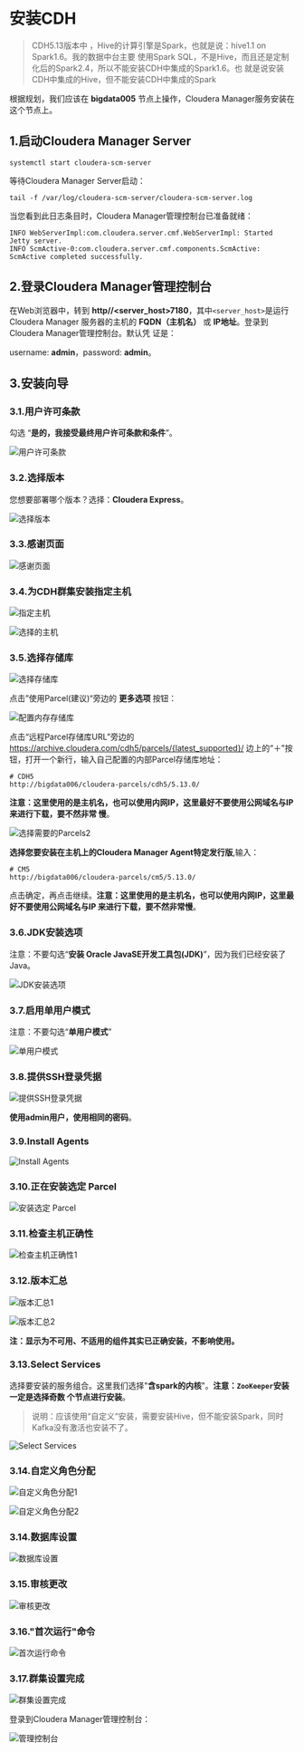 安装CDH
================================================================================
> CDH5.13版本中 ，Hive的计算引擎是Spark，也就是说：hive1.1 on Spark1.6。我的数据中台主要
> 使用Spark SQL，不是Hive，而且还是定制化后的Spark2.4，所以不能安装CDH中集成的Spark1.6。也
> 就是说安装CDH中集成的Hive，但不能安装CDH中集成的Spark

根据规划，我们应该在 **bigdata005** 节点上操作，Cloudera Manager服务安装在这个节点上。

## 1.启动Cloudera Manager Server
```shell
systemctl start cloudera-scm-server
```
等待Cloudera Manager Server启动：
```shell
tail -f /var/log/cloudera-scm-server/cloudera-scm-server.log
```
当您看到此日志条目时，Cloudera Manager管理控制台已准备就绪：
```
INFO WebServerImpl:com.cloudera.server.cmf.WebServerImpl: Started Jetty server.
INFO ScmActive-0:com.cloudera.server.cmf.components.ScmActive: ScmActive completed successfully.
```

## 2.登录Cloudera Manager管理控制台
在Web浏览器中，转到 **http//<server_host>7180**，其中`<server_host>`是运行Cloudera Manager
服务器的主机的 **FQDN（主机名）** 或 **IP地址**。登录到Cloudera Manager管理控制台。默认凭
证是：

username: **admin**，password: **admin**。

## 3.安装向导

### 3.1.用户许可条款
勾选 “**是的，我接受最终用户许可条款和条件**”。

![用户许可条款](img/1.png)

### 3.2.选择版本
您想要部署哪个版本？选择：**Cloudera Express**。

![选择版本](img/2.png)

### 3.3.感谢页面

![感谢页面](img/3.png)

### 3.4.为CDH群集安装指定主机

![指定主机](img/4.png)

![选择的主机](img/5.png)

### 3.5.选择存储库

![选择存储库](img/6.png)

点击”使用Parcel(建议)“旁边的 **更多选项** 按钮：

![配置内存存储库](img/7.png)

点击“远程Parcel存储库URL”旁边的 https://archive.cloudera.com/cdh5/parcels/{latest_supported}/
边上的“＋”按钮，打开一个新行，输入自己配置的内部Parcel存储库地址：
```shell
# CDH5
http://bigdata006/cloudera-parcels/cdh5/5.13.0/
```
**注意：这里使用的是主机名，也可以使用内网IP，这里最好不要使用公网域名与IP来进行下载，要不然非常
慢**。

![选择需要的Parcels2](img/27.png)

**选择您要安装在主机上的Cloudera Manager Agent特定发行版**,输入：
```shell
# CM5
http://bigdata006/cloudera-parcels/cm5/5.13.0/ 
```

点击确定，再点击继续。**注意：这里使用的是主机名，也可以使用内网IP，这里最好不要使用公网域名与IP
来进行下载，要不然非常慢**。

### 3.6.JDK安装选项
注意：不要勾选“**安装 Oracle JavaSE开发工具包(JDK)**”，因为我们已经安装了Java。

![JDK安装选项](img/8.png)

### 3.7.启用单用户模式
注意：不要勾选“**单用户模式**”

![单用户模式](img/9.png)

### 3.8.提供SSH登录凭据

![提供SSH登录凭据](img/10.png)

**使用admin用户，使用相同的密码**。

### 3.9.Install Agents

![Install Agents](img/11.png)

### 3.10.正在安装选定 Parcel

![安装选定 Parcel](img/12.png)

### 3.11.检查主机正确性

![检查主机正确性1](img/13.png)

### 3.12.版本汇总

![版本汇总1](img/14-1.png)

![版本汇总2](img/14-2.png)

**注：显示为不可用、不适用的组件其实已正确安装，不影响使用。**

### 3.13.Select Services
选择要安装的服务组合。这里我们选择"**含spark的内核**"。**注意：`ZooKeeper`安装一定是选择奇数
个节点进行安装**。
> 说明：应该使用“自定义“安装，需要安装Hive，但不能安装Spark，同时Kafka没有激活也安装不了。

![Select Services](img/15.png)

### 3.14.自定义角色分配

![自定义角色分配1](img/16.png)

![自定义角色分配2](img/17.png)

### 3.14.数据库设置

![数据库设置](img/18.png)

### 3.15.审核更改

![审核更改](img/19.png)

### 3.16."首次运行"命令

![首次运行命令](img/20.png)

### 3.17.群集设置完成

![群集设置完成](img/21.png)

登录到Cloudera Manager管理控制台：

![管理控制台](img/22.png)
